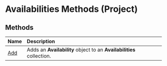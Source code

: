 
# Availabilities Methods (Project)

## Methods



|**Name**|**Description**|
|:-----|:-----|
| [Add](4506674e-947b-905b-93bd-73a58281d676.md)|Adds an  **Availability** object to an **Availabilities** collection.|
